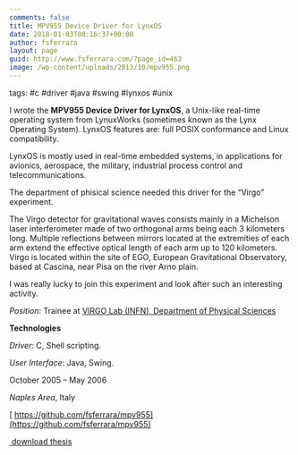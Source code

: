 ```yaml
---
comments: false
title: MPV955 Device Driver for LynxOS
date: 2018-01-03T00:16:37+00:00
author: fsferrara
layout: page
guid: http://www.fsferrara.com/?page_id=463
image: /wp-content/uploads/2013/10/mpv955.png
---
```

tags: #c #driver #java #swing #lynxos #unix

I wrote the **MPV955 Device Driver for LynxOS**, a Unix-like real-time operating system from LynuxWorks (sometimes known as the Lynx Operating System). LynxOS features are: full POSIX conformance and Linux compatibility.

LynxOS is mostly used in real-time embedded systems, in applications for avionics, aerospace, the military, industrial process control and telecommunications.

The department of phisical science needed this driver for the &#8220;Virgo&#8221; experiment.

The Virgo detector for gravitational waves consists mainly in a Michelson laser interferometer made of two orthogonal arms being each 3 kilometers long. Multiple reflections between mirrors located at the extremities of each arm extend the effective optical length of each arm up to 120 kilometers. Virgo is located within the site of EGO, European Gravitational Observatory, based at Cascina, near Pisa on the river Arno plain.

I was really lucky to join this experiment and look after such an interesting activity.

_Position_: Trainee at [VIRGO Lab (INFN), Department of Physical Sciences](https://www.virgo.infn.it/ "Virgo INFN")

**Technologies**

_Driver_: C, Shell scripting.

_User Interface_: Java, Swing.

October 2005 – May 2006

_Naples Area_, Italy

[<i class="fa fa-github" aria-hidden="true"></i>&nbsp;https://github.com/fsferrara/mpv955](https://github.com/fsferrara/mpv955)

[<i class="fa fa-download" aria-hidden="true"></i>&nbsp;download thesis](/downloads/bachelor_mpv955.pdf)
